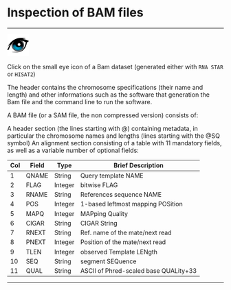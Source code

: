 # Inspection of BAM files

----
![](images/oeil.png)

Click on the small eye icon of a Bam dataset (generated either with `RNA STAR` or `HISAT2`)

The header contains the chromosome specifications (their name and length) and other informations
such as the software that generation the Bam file and the command line to run the software.

A BAM file (or a SAM file, the non compressed version) consists of:

A header section (the lines starting with @) containing metadata, in particular the chromosome names and lengths (lines starting with the @SQ symbol)
An alignment section consisting of a table with 11 mandatory fields, as well as a variable number of optional fields:

|Col |	Field |Type	  |      Brief Description               |
|----|--------|-------|--------------------------------------|
|1	 | QNAME  |String | Query template NAME                  |
|2	 | FLAG	  |Integer| bitwise FLAG                         |
|3	 | RNAME  |String |References sequence NAME              |
|4	 | POS    |Integer|1-based leftmost mapping POSition     |
|5	 | MAPQ   |Integer|MAPping Quality                       |
|6	 | CIGAR  |String |CIGAR String                          |
|7	 | RNEXT  |String |Ref. name of the mate/next read       |
|8	 | PNEXT  |Integer|Position of the mate/next read        |
|9	 | TLEN   |Integer|observed Template LENgth              |
|10	 | SEQ    |String |segment SEQuence                      | 
|11	 | QUAL   |String |ASCII of Phred-scaled base QUALity+33 |

----
